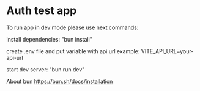 # Auth test app

To run app in dev mode please use next commands:

install dependencies: "bun install"

create .env file and put variable with api url
example: VITE_API_URL=your-api-url

start dev server: "bun run dev"

About bun https://bun.sh/docs/installation
